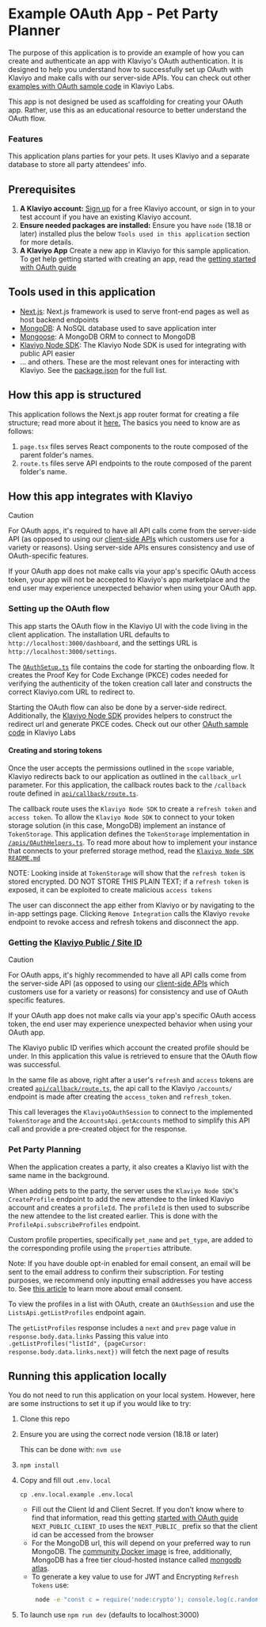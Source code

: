 # Example OAuth App - Pet Party Planner

The purpose of this application is to provide an example of how you can create and authenticate an app with Klaviyo's OAuth authentication. It is designed to help you understand how to successfully set up OAuth with Klaviyo and make calls with our server-side APIs. You can check out other [examples with OAuth sample code](https://github.com/klaviyo-labs/node-integration-example) in Klaviyo Labs.

This app is not designed be used as scaffolding for creating your OAuth app. Rather, use this as an educational resource to better understand the OAuth flow.

### Features

This application plans parties for your pets. It uses Klaviyo and a separate database to store all party attendees' info.

## Prerequisites

1. **A Klaviyo account:** [Sign up](https://developers.klaviyo.com/en/docs/create_a_test_account) for a free Klaviyo account, or sign in to your test account if you have an existing Klaviyo account.
2. **Ensure needed packages are installed:** Ensure you have `node` (18.18 or later) installed plus the below `Tools used in this application` section for more details.
3. **A Klaviyo App** Create a new app in Klaviyo for this sample application. To get help getting started with creating an app, read the [getting started with OAuth guide](https://developers.klaviyo.com/en/docs/create_a_public_oauth_app)

## Tools used in this application

- [Next.js](https://nextjs.org/): Next.js framework is used to serve front-end pages as well as host backend endpoints
- [MongoDB](https://www.mongodb.com/): A NoSQL database used to save application inter
- [Mongoose](https://mongoosejs.com/): A MongoDB ORM to connect to MongoDB
- [Klaviyo Node SDK](https://github.com/klaviyo/klaviyo-api-node): The Klaviyo Node SDK is used for integrating with public API easier
- ... and others. These are the most relevant ones for interacting with Klaviyo.
  See the [package.json](./package.json) for the full list.

## How this app is structured

This application follows the Next.js app router format for creating a file structure; read more about it [here.](https://nextjs.org/docs/app)
The basics you need to know are as follows:

1. `page.tsx` files serves React components to the route composed of the parent folder's names.
2. `route.ts` files serve API endpoints to the route composed of the parent folder's name.

## How this app integrates with Klaviyo

> [!CAUTION]
> For OAuth apps, it's required to have all API calls come from the server-side API (as opposed to using our [client-side APIs](https://developers.klaviyo.com/en/reference/create_client_event) which customers use for a variety or reasons). Using server-side APIs ensures consistency and use of OAuth-specific features.
>
> If your OAuth app does not make calls via your app's specific OAuth access token, your app will not be accepted to Klaviyo's app marketplace and the end user may experience unexpected behavior when using your OAuth app.

### Setting up the OAuth flow

This app starts the OAuth flow in the Klaviyo UI with the code living in the client application. The installation URL defaults to `http://localhost:3000/dashboard`, and the settings URL is `http://localhost:3000/settings`.

The [`OAuthSetup.ts`](/src/app/components/KlaviyoIntegration/OAuthSetup.ts) file contains the code for starting the onboarding flow.
It creates the Proof Key for Code Exchange (PKCE) codes needed for verifying the authenticity of the token creation call later and constructs the correct Klaviyo.com URL to redirect to.


Starting the OAuth flow can also be done by a server-side redirect. Additionally, the [Klaviyo Node SDK](https://github.com/klaviyo/klaviyo-api-node/tree/oauth-beta) provides helpers to construct the redirect url and generate PKCE codes. Check out our other [OAuth sample code](https://github.com/klaviyo-labs/node-integration-example) in Klaviyo Labs
#### Creating and storing tokens
Once the user accepts the permissions outlined in the `scope` variable, Klaviyo redirects back to our application as outlined in the `callback_url` parameter.
For this application, the callback routes back to the `/callback` route defined in [`api/callback/route.ts`](./src/app/api/callback/route.ts).

The callback route uses the `Klaviyo Node SDK` to create a `refresh token` and `access token`.
To allow the `Klaviyo Node SDK` to connect to your token storage solution (in this case, MongoDB) implement an instance of `TokenStorage`.
This application defines the `TokenStorage` implementation in [`/apis/OAuthHelpers.ts`](/src/app/api/OAuthHelpers.ts).
To read more about how to implement your instance that connects to your preferred storage method, read the [`Klaviyo Node SDK` `README.md`](https://github.com/klaviyo/klaviyo-api-node?tab=readme-ov-file#tokenstorage)

NOTE: Looking inside at `TokenStorage` will show that the `refresh token` is stored encrypted. DO NOT STORE THIS PLAIN TEXT; if a `refresh token` is exposed, it can be exploited to create malicious `access tokens`

The user can disconnect the app either from Klaviyo or by navigating to the in-app settings page. Clicking `Remove Integration` calls the Klaviyo `revoke` endpoint to revoke access and refresh tokens and disconnect the app.

### Getting the [Klaviyo Public / Site ID](https://help.klaviyo.com/hc/en-us/articles/115005062267)

> [!CAUTION]
> For OAuth apps, it's highly recommended to have all API calls come from the server-side API (as opposed to using our [client-side APIs](https://developers.klaviyo.com/en/reference/create_client_event) which customers use for a variety or reasons) for consistency and use of OAuth specific features.
>
> If your OAuth app does not make calls via your app's specific OAuth access token, the end user may experience unexpected behavior when using your OAuth app.

The Klaviyo public ID verifies which account the created profile should be under. In this application this value is retrieved to ensure that the OAuth flow was successful.

In the same file as above, right after a user's `refresh` and `access` tokens are created [`api/callback/route.ts`](/src/app/api/callback/route.ts), the api call to the Klaviyo `/accounts/` endpoint is made after creating the `access_token` and `refresh_token`.

This call leverages the `KlaviyoOAuthSession` to connect to the implemented `TokenStorage` and the `AccountsApi.getAccounts` method to simplify this API call and provide a pre-created object for the response.

### Pet Party Planning

When the application creates a party, it also creates a Klaviyo list with the same name in the background.

When adding pets to the party, the server uses the `Klaviyo Node SDK`'s `CreateProfile` endpoint to add the new attendee to the linked Klaviyo account and creates a `profileId`. The `profileId` is then used to subscribe the new attendee to the list created earlier. This is done with the `ProfileApi.subscribeProfiles` endpoint.

Custom profile properties, specifically `pet_name` and `pet_type`, are added to the corresponding profile using the `properties` attribute.

Note: If you have double opt-in enabled for email consent, an email will be sent to the email address to confirm their subscription. For testing purposes, we recommend only inputting email addresses you have access to. See [this article](https://developers.klaviyo.com/en/docs/collect_email_and_sms_consent_via_api) to learn more about email consent.

To view the profiles in a list with OAuth, create an `OAuthSession` and use the `ListsApi.getListProfiles` endpoint again.

The `getListProfiles` response includes a `next` and `prev` page value in `response.body.data.links` Passing this value into `.getListProfiles("listId", {pageCursor: response.body.data.links.next})` will fetch the next page of results

## Running this application locally

You do not need to run this application on your local system. However, here are some instructions to set it up if you would like to try:

1. Clone this repo
2. Ensure you are using the correct node version (18.18 or later)

   This can be done with: `nvm use`

3. `npm install`
4. Copy and fill out `.env.local`

   ```
   cp .env.local.example .env.local
   ```


   * Fill out the Client Id and Client Secret. If you don't know where to find that information, read this getting [started with OAuth guide](https://developers.klaviyo.com/en/docs/create_a_public_oauth_app)
      `NEXT_PUBLIC_CLIENT_ID` uses the `NEXT_PUBLIC_` prefix so that the client id can be accessed from the browser
   * For the MongoDB url, this will depend on your preferred way to run MongoDB. The [community Docker image](https://hub.docker.com/r/mongodb/mongodb-community-server) is free, additionally, MongoDB has a free tier cloud-hosted instance called [mongodb atlas](https://www.mongodb.com/atlas/database).
   * To generate a key value to use for JWT and Encrypting `Refresh Tokens` use:
      ```bash
       node -e "const c = require('node:crypto'); console.log(c.randomBytes(32).toString('hex'))"
      ```
5. To launch use `npm run dev` (defaults to localhost:3000)

